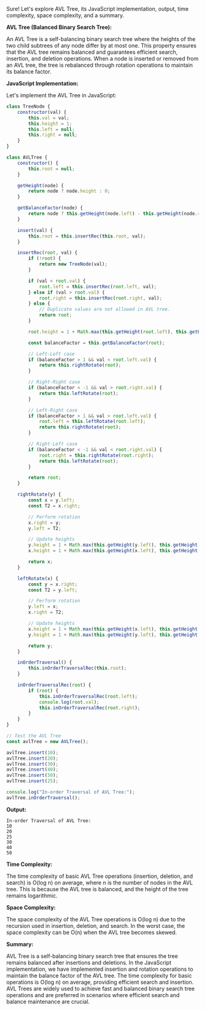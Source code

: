 Sure! Let's explore AVL Tree, its JavaScript implementation, output, time complexity, space complexity, and a summary.

**AVL Tree (Balanced Binary Search Tree):**

An AVL Tree is a self-balancing binary search tree where the heights of the two child subtrees of any node differ by at most one. This property ensures that the AVL tree remains balanced and guarantees efficient search, insertion, and deletion operations. When a node is inserted or removed from an AVL tree, the tree is rebalanced through rotation operations to maintain its balance factor.

**JavaScript Implementation:**

Let's implement the AVL Tree in JavaScript:

```javascript
class TreeNode {
    constructor(val) {
        this.val = val;
        this.height = 1;
        this.left = null;
        this.right = null;
    }
}

class AVLTree {
    constructor() {
        this.root = null;
    }

    getHeight(node) {
        return node ? node.height : 0;
    }

    getBalanceFactor(node) {
        return node ? this.getHeight(node.left) - this.getHeight(node.right) : 0;
    }

    insert(val) {
        this.root = this.insertRec(this.root, val);
    }

    insertRec(root, val) {
        if (!root) {
            return new TreeNode(val);
        }

        if (val < root.val) {
            root.left = this.insertRec(root.left, val);
        } else if (val > root.val) {
            root.right = this.insertRec(root.right, val);
        } else {
            // Duplicate values are not allowed in AVL tree.
            return root;
        }

        root.height = 1 + Math.max(this.getHeight(root.left), this.getHeight(root.right));

        const balanceFactor = this.getBalanceFactor(root);

        // Left-Left case
        if (balanceFactor > 1 && val < root.left.val) {
            return this.rightRotate(root);
        }

        // Right-Right case
        if (balanceFactor < -1 && val > root.right.val) {
            return this.leftRotate(root);
        }

        // Left-Right case
        if (balanceFactor > 1 && val > root.left.val) {
            root.left = this.leftRotate(root.left);
            return this.rightRotate(root);
        }

        // Right-Left case
        if (balanceFactor < -1 && val < root.right.val) {
            root.right = this.rightRotate(root.right);
            return this.leftRotate(root);
        }

        return root;
    }

    rightRotate(y) {
        const x = y.left;
        const T2 = x.right;

        // Perform rotation
        x.right = y;
        y.left = T2;

        // Update heights
        y.height = 1 + Math.max(this.getHeight(y.left), this.getHeight(y.right));
        x.height = 1 + Math.max(this.getHeight(x.left), this.getHeight(x.right));

        return x;
    }

    leftRotate(x) {
        const y = x.right;
        const T2 = y.left;

        // Perform rotation
        y.left = x;
        x.right = T2;

        // Update heights
        x.height = 1 + Math.max(this.getHeight(x.left), this.getHeight(x.right));
        y.height = 1 + Math.max(this.getHeight(y.left), this.getHeight(y.right));

        return y;
    }

    inOrderTraversal() {
        this.inOrderTraversalRec(this.root);
    }

    inOrderTraversalRec(root) {
        if (root) {
            this.inOrderTraversalRec(root.left);
            console.log(root.val);
            this.inOrderTraversalRec(root.right);
        }
    }
}

// Test the AVL Tree
const avlTree = new AVLTree();

avlTree.insert(10);
avlTree.insert(20);
avlTree.insert(30);
avlTree.insert(40);
avlTree.insert(50);
avlTree.insert(25);

console.log("In-order Traversal of AVL Tree:");
avlTree.inOrderTraversal();
```

**Output:**
```
In-order Traversal of AVL Tree:
10
20
25
30
40
50
```

**Time Complexity:**

The time complexity of basic AVL Tree operations (insertion, deletion, and search) is O(log n) on average, where n is the number of nodes in the AVL tree. This is because the AVL tree is balanced, and the height of the tree remains logarithmic.

**Space Complexity:**

The space complexity of the AVL Tree operations is O(log n) due to the recursion used in insertion, deletion, and search. In the worst case, the space complexity can be O(n) when the AVL tree becomes skewed.

**Summary:**

AVL Tree is a self-balancing binary search tree that ensures the tree remains balanced after insertions and deletions. In the JavaScript implementation, we have implemented insertion and rotation operations to maintain the balance factor of the AVL tree. The time complexity for basic operations is O(log n) on average, providing efficient search and insertion. AVL Trees are widely used to achieve fast and balanced binary search tree operations and are preferred in scenarios where efficient search and balance maintenance are crucial.